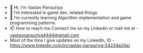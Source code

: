 - 👋 Hi, I’m Vastav Pansuriya
- 👀 I’m interested in game dev. related things
- 🌱 I’m currently learning Algorithm implementation and game programming patterns 
- 📫 How to reach me Connect me on my Linkedin or mail me at - vastavpansuriya4444@gmail.com 
- Most of the time I give updates on my LinkedIn, ID - https://www.linkedin.com/in/vastav-pansuriya-54234a24a/
